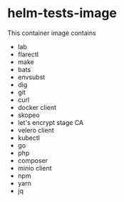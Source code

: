 # helm-tests-image

This container image contains

- lab
- flarectl
- make
- bats
- envsubst
- dig
- git
- curl
- docker client
- skopeo
- let's encrypt stage CA
- velero client
- kubectl
- go
- php
- composer
- minio client
- npm
- yarn
- jq
